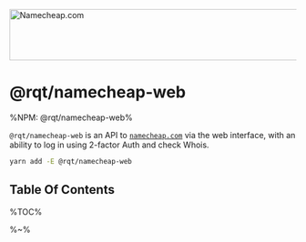 <a rel="nofollow" href="https://affiliate.namecheap.com/?affId=70782"><img src="http://files.namecheap.com/graphics/linkus/728x90-1.gif" width="728" height="90" border="0" alt="Namecheap.com"></a>

# @rqt/namecheap-web

%NPM: @rqt/namecheap-web%

`@rqt/namecheap-web` is an API to [`namecheap.com`](https://affiliate.namecheap.com/?affId=70782) via the web interface, with an ability to log in using 2-factor Auth and check Whois.

```sh
yarn add -E @rqt/namecheap-web
```

## Table Of Contents

%TOC%

%~%